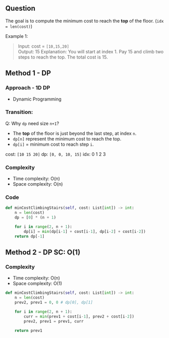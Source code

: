 ## Question
The goal is to compute the minimum cost to reach the **top** of the floor. (`idx = len(cost)`)

 Example 1:
> Input: cost = `[10,15,20]`  
> Output: 15
> Explanation: You will start at index 1. Pay 15 and climb two steps to reach the top. The total cost is 15.

## Method 1 - DP

### Approach - 1D DP
- Dynamic Programming

### Transition:
Q: Why `dp` need size `n+1`?
- The **top** of the floor is just beyond the last step, at index `n`.
- `dp[n]` represent the minimum cost to reach the top.
- `dp[i]` = minimum cost to reach step `i`. 

cost: `[10 15 20]`
dp: `[0, 0, 10, 15]`
idx: 0 1 2 3
### Complexity
- Time complexity: O(n)
- Space complexity: O(n)

### Code
```python
def minCostClimbingStairs(self, cost: List[int]) -> int:
	n = len(cost)
	dp = [0] * (n + 1)

	for i in range(2, n + 1):
		dp[i] = min(dp[i-1] + cost[i-1], dp[i-2] + cost[i-2])
	return dp[-1]
```

## Method 2 - DP SC: O(1)

### Complexity
- Time complexity: O(n)
- Space complexity: O(1)

```python
def minCostClimbingStairs(self, cost: List[int]) -> int:
	n = len(cost)
	prev2, prev1 = 0, 0 # dp[0], dp[1]

	for i in range(2, n + 1):
		curr = min(prev1 + cost[i-1], prev2 + cost[i-2])
		prev2, prev1 = prev1, curr

	return prev1
```
